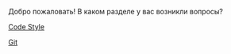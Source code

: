  Добро пожаловать! В каком разделе у вас возникли вопросы?

[Code Style](https://github.com/Krasnov-Midnight/Regulatory-Documents/wiki/Code-Style)

[Git](https://github.com/Krasnov-Midnight/Regulatory-Documents/wiki/Git)